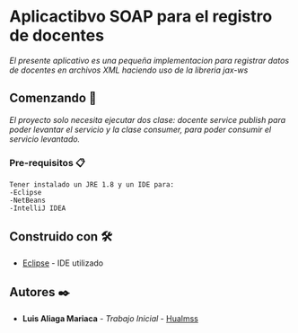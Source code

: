 # Aplicactibvo SOAP para el registro de docentes

_El presente aplicativo es una pequeña implementacion para registrar datos de docentes en archivos XML haciendo uso de la libreria jax-ws_

## Comenzando 🚀

_El proyecto solo necesita ejecutar dos clase: docente service publish para poder levantar el servicio y la clase consumer, para poder consumir el servicio levantado._


### Pre-requisitos 📋



```
Tener instalado un JRE 1.8 y un IDE para:
-Eclipse
-NetBeans
-IntelliJ IDEA
```




## Construido con 🛠️

* [Eclipse](https://www.eclipse.org/downloads) - IDE utilizado

## Autores ✒️


* **Luis Aliaga Mariaca** - *Trabajo Inicial* - [Hualmss](https://github.com/Hualmss)

